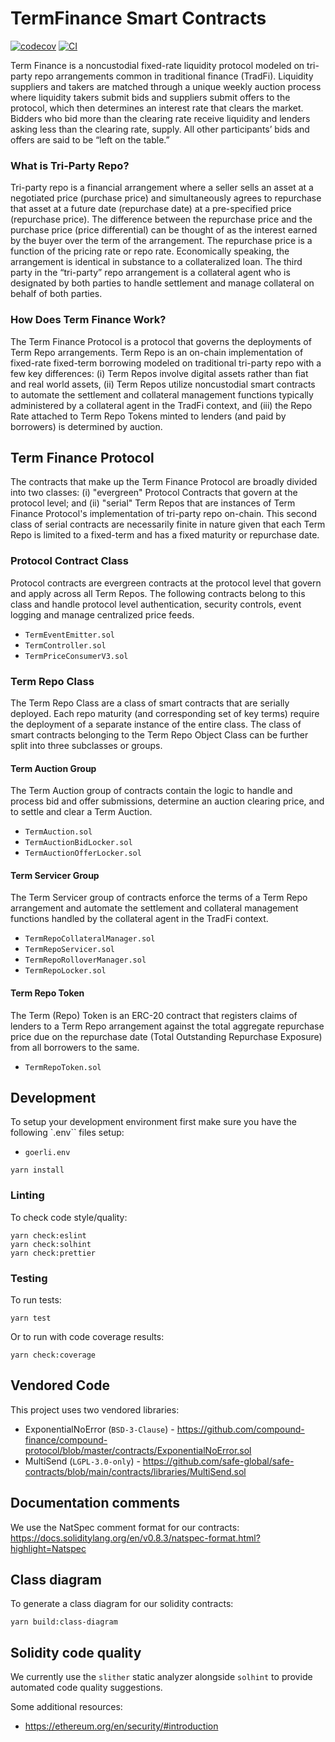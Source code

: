 # TermFinance Smart Contracts

[![codecov](https://codecov.io/gh/term-finance/term-finance-contracts/graph/badge.svg?token=rSmJK0e9nG)](https://codecov.io/gh/term-finance/term-finance-contracts) [![CI](https://github.com/term-finance/term-finance-contracts/actions/workflows/ci.yml/badge.svg?branch=main)](https://github.com/term-finance/term-finance-contracts/blob/main/.github/workflows/ci.yml)

Term Finance is a noncustodial fixed-rate liquidity protocol modeled on tri-party repo arrangements common in traditional finance (TradFi). Liquidity suppliers and takers are matched through a unique weekly auction process where liquidity takers submit bids and suppliers submit offers to the protocol, which then determines an interest rate that clears the market. Bidders who bid more than the clearing rate receive liquidity and lenders asking less than the clearing rate, supply. All other participants’ bids and offers are said to be “left on the table.”

### What is Tri-Party Repo?

Tri-party repo is a financial arrangement where a seller sells an asset at a negotiated price (purchase price) and simultaneously agrees to repurchase that asset at a future date (repurchase date) at a pre-specified price (repurchase price). The difference between the repurchase price and the purchase price (price differential) can be thought of as the interest earned by the buyer over the term of the arrangement. The repurchase price is a function of the pricing rate or repo rate. Economically speaking, the arrangement is identical in substance to a collateralized loan. The third party in the “tri-party” repo arrangement is a collateral agent who is designated by both parties to handle settlement and manage collateral on behalf of both parties.

### How Does Term Finance Work?

The Term Finance Protocol is a protocol that governs the deployments of Term Repo arrangements. Term Repo is an on-chain implementation of fixed-rate fixed-term borrowing modeled on traditional tri-party repo with a few key differences: (i) Term Repos involve digital assets rather than fiat and real world assets, (ii) Term Repos utilize noncustodial smart contracts to automate the settlement and collateral management functions typically administered by a collateral agent in the TradFi context, and (iii) the Repo Rate attached to Term Repo Tokens minted to lenders (and paid by borrowers) is determined by auction.

## Term Finance Protocol

The contracts that make up the Term Finance Protocol are broadly divided into two classes: (i) "evergreen" Protocol Contracts that govern at the protocol level; and (ii) "serial"  Term Repos that are instances of Term Finance Protocol's implementation of tri-party repo on-chain. This second class of serial contracts are necessarily finite in nature given that each Term Repo is limited to a fixed-term and has a fixed maturity or repurchase date.

### Protocol Contract Class

Protocol contracts are evergreen contracts at the protocol level that govern and apply across all Term Repos. The following contracts belong to this class and handle protocol level authentication, security controls, event logging and manage centralized price feeds.

* `TermEventEmitter.sol`
* `TermController.sol`
* `TermPriceConsumerV3.sol`

### Term Repo Class

The Term Repo Class are a class of smart contracts that are serially deployed. Each repo maturity (and corresponding set of key terms) require the deployment of a separate instance of the entire class.  The class of smart contracts belonging to the Term Repo Object Class can be further split into three subclasses or groups.

#### Term Auction Group

The Term Auction group of contracts contain the logic to handle and process bid and offer submissions, determine an auction clearing price, and to settle and clear a Term Auction.

* `TermAuction.sol`
* `TermAuctionBidLocker.sol`
* `TermAuctionOfferLocker.sol`

#### Term Servicer Group

The Term Servicer group of contracts enforce the terms of a Term Repo arrangement and automate the settlement and collateral management functions handled by the collateral agent in the TradFi context.

* `TermRepoCollateralManager.sol`
* `TermRepoServicer.sol`
* `TermRepoRolloverManager.sol`
* `TermRepoLocker.sol`

#### Term Repo Token

The Term (Repo) Token is an ERC-20 contract that registers claims of lenders to a Term Repo arrangement against the total aggregate repurchase price due on the repurchase date (Total Outstanding Repurchase Exposure) from all borrowers to the same.

* `TermRepoToken.sol`

## Development

To setup your development environment first make sure you have the following `.env`` files setup:

- `goerli.env`

```shell
yarn install
```

### Linting

To check code style/quality:

```shell
yarn check:eslint
yarn check:solhint
yarn check:prettier
```

### Testing

To run tests:

```shell
yarn test
```

Or to run with code coverage results:
```shell
yarn check:coverage
```

## Vendored Code

This project uses two vendored libraries:

- ExponentialNoError (`BSD-3-Clause`) - https://github.com/compound-finance/compound-protocol/blob/master/contracts/ExponentialNoError.sol
- MultiSend (`LGPL-3.0-only`) - https://github.com/safe-global/safe-contracts/blob/main/contracts/libraries/MultiSend.sol

## Documentation comments

We use the NatSpec comment format for our contracts: https://docs.soliditylang.org/en/v0.8.3/natspec-format.html?highlight=Natspec

## Class diagram

To generate a class diagram for our solidity contracts:

```
yarn build:class-diagram
```

## Solidity code quality

We currently use the `slither` static analyzer alongside `solhint` to provide automated code quality suggestions.

Some additional resources:

- https://ethereum.org/en/security/#introduction
